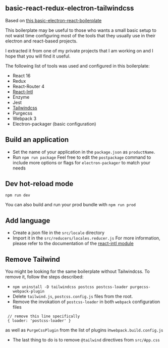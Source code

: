 ## basic-react-redux-electron-tailwindcss 

Based on [this basic-electron-react-boilerplate](https://github.com/pbarbiero/basic-electron-react-boilerplate)

This boilerplate may be useful to those who wants a small basic setup to not waist time configuring most of the tools that they usually use in their electron and react-based projects.

I extracted it from one of my private projects that I am working on and I hope that you will find it useful.

The following list of tools was used and configured in this boilerplate:
- React 16
- Redux
- React-Router 4
- [React-Intl](https://github.com/yahoo/react-intl#react-intl)
- Enzyme
- Jest
- [Tailwindcss](https://tailwindcss.com/)
- Purgecss
- Webpack 3
- Electron-packager (basic configuration)

## Build an application
- Set the name of your application in the `package.json` as `productName`.
- Run `npm run package`
Feel free to edit the `postpackage` command to include more options or flags for `electron-packager` to match your needs

## Dev hot-reload mode
`npm run dev`

You can also build and run your prod bundle with `npm run prod`

## Add language
- Create a json file in the `src/locale` directory
- Import it in the `src/reducers/locales.reducer.js`
For more information, please refer to the documentation of the [react-intl module](https://github.com/yahoo/react-intl#react-intl)

## Remove Tailwind
You might be looking for the same boilerplate without Tailwindcss.
To remove it, follow the steps described:
- `npm uninstall -D tailwindcss postcss postcss-loader purgecss-webpack-plugin`
- Delete `tailwind.js`, `postcss.config.js` files from the root.
- Remove the invokation of `postcss-loader` in both `webpack` configuration files
```
 // remove this line specifically
 { loader: 'postcss-loader' }
```
as well as `PurgeCssPlugin` from the list of plugins in`webpack.build.config.js`
- The last thing to do is to remove `@tailwind` directives from `src/App.css`
